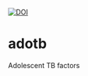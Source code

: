 [![DOI](https://zenodo.org/badge/508416251.svg)](https://doi.org/10.5281/zenodo.14270041)

# adotb
Adolescent TB factors
